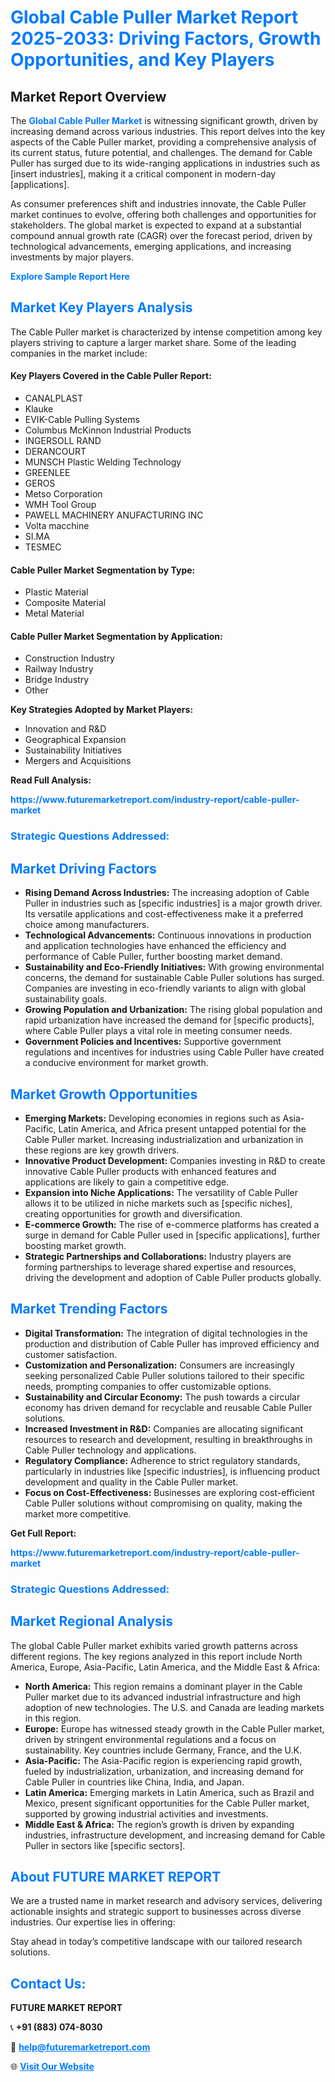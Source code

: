 <h1 style="color: #007BFF;">Global Cable Puller Market Report 2025-2033: Driving Factors, Growth Opportunities, and Key Players</h1>

<section id="overview">
<h2>Market Report Overview</h2>
<p>The <a href="https://www.futuremarketreport.com/industry-report/cable-puller-market" style="color: #007BFF; text-decoration: none;"><strong>Global Cable Puller Market</strong></a> is witnessing significant growth, driven by increasing demand across various industries. This report delves into the key aspects of the Cable Puller market, providing a comprehensive analysis of its current status, future potential, and challenges. The demand for Cable Puller has surged due to its wide-ranging applications in industries such as [insert industries], making it a critical component in modern-day [applications].</p>
<p>As consumer preferences shift and industries innovate, the Cable Puller market continues to evolve, offering both challenges and opportunities for stakeholders. The global market is expected to expand at a substantial compound annual growth rate (CAGR) over the forecast period, driven by technological advancements, emerging applications, and increasing investments by major players.</p>
</section>

<section id="overview">
<p><a href="https://www.futuremarketreport.com/request-sample/reportId=75717" style="color: #007BFF; text-decoration: none;"><strong>Explore Sample Report Here</strong></a></p>
</section>

<section id="key-players">
<h2 style="color: #007BFF;">Market Key Players Analysis</h2>
<p>The Cable Puller market is characterized by intense competition among key players striving to capture a larger market share. Some of the leading companies in the market include:</p>
<h4>Key Players Covered in the Cable Puller Report:</h4>
<ul><li>CANALPLAST</li><li>Klauke</li><li>EVIK-Cable Pulling Systems</li><li>Columbus McKinnon Industrial Products</li><li>INGERSOLL RAND</li><li>DERANCOURT</li><li>MUNSCH Plastic Welding Technology</li><li>GREENLEE</li><li>GEROS</li><li>Metso Corporation</li><li>WMH Tool Group</li><li>PAWELL MACHINERY ANUFACTURING INC</li><li>Volta macchine</li><li>SI.MA</li><li>TESMEC</li></ul>
<h4>Cable Puller Market Segmentation by Type:</h4>
<ul><li>Plastic Material</li><li>Composite Material</li><li>Metal Material</li></ul>

<h4>Cable Puller Market Segmentation by Application:</h4>
<ul><li>Construction Industry</li><li>Railway Industry</li><li>Bridge Industry</li><li>Other</li></ul>
<p><strong>Key Strategies Adopted by Market Players:</strong></p>
<ul>
<li>Innovation and R&D</li>
<li>Geographical Expansion</li>
<li>Sustainability Initiatives</li>
<li>Mergers and Acquisitions</li>
</ul>
</section>

<section>
<p><strong>Read Full Analysis: </strong></p><a href="https://www.futuremarketreport.com/industry-report/cable-puller-market" style="color: #007BFF; text-decoration: none;"><strong>https://www.futuremarketreport.com/industry-report/cable-puller-market</strong></a>
<h3 style="color: #007BFF;">Strategic Questions Addressed:</h3>
</section>

<section id="driving-factors">
<h2 style="color: #007BFF;">Market Driving Factors</h2>
<ul>
<li><strong>Rising Demand Across Industries:</strong> The increasing adoption of Cable Puller in industries such as [specific industries] is a major growth driver. Its versatile applications and cost-effectiveness make it a preferred choice among manufacturers.</li>
<li><strong>Technological Advancements:</strong> Continuous innovations in production and application technologies have enhanced the efficiency and performance of Cable Puller, further boosting market demand.</li>
<li><strong>Sustainability and Eco-Friendly Initiatives:</strong> With growing environmental concerns, the demand for sustainable Cable Puller solutions has surged. Companies are investing in eco-friendly variants to align with global sustainability goals.</li>
<li><strong>Growing Population and Urbanization:</strong> The rising global population and rapid urbanization have increased the demand for [specific products], where Cable Puller plays a vital role in meeting consumer needs.</li>
<li><strong>Government Policies and Incentives:</strong> Supportive government regulations and incentives for industries using Cable Puller have created a conducive environment for market growth.</li>
</ul>
</section>

<section id="growth-opportunities">
<h2 style="color: #007BFF;">Market Growth Opportunities</h2>
<ul>
<li><strong>Emerging Markets:</strong> Developing economies in regions such as Asia-Pacific, Latin America, and Africa present untapped potential for the Cable Puller market. Increasing industrialization and urbanization in these regions are key growth drivers.</li>
<li><strong>Innovative Product Development:</strong> Companies investing in R&D to create innovative Cable Puller products with enhanced features and applications are likely to gain a competitive edge.</li>
<li><strong>Expansion into Niche Applications:</strong> The versatility of Cable Puller allows it to be utilized in niche markets such as [specific niches], creating opportunities for growth and diversification.</li>
<li><strong>E-commerce Growth:</strong> The rise of e-commerce platforms has created a surge in demand for Cable Puller used in [specific applications], further boosting market growth.</li>
<li><strong>Strategic Partnerships and Collaborations:</strong> Industry players are forming partnerships to leverage shared expertise and resources, driving the development and adoption of Cable Puller products globally.</li>
</ul>
</section>

<section id="trending-factors">
<h2 style="color: #007BFF;">Market Trending Factors</h2>
<ul>
<li><strong>Digital Transformation:</strong> The integration of digital technologies in the production and distribution of Cable Puller has improved efficiency and customer satisfaction.</li>
<li><strong>Customization and Personalization:</strong> Consumers are increasingly seeking personalized Cable Puller solutions tailored to their specific needs, prompting companies to offer customizable options.</li>
<li><strong>Sustainability and Circular Economy:</strong> The push towards a circular economy has driven demand for recyclable and reusable Cable Puller solutions.</li>
<li><strong>Increased Investment in R&D:</strong> Companies are allocating significant resources to research and development, resulting in breakthroughs in Cable Puller technology and applications.</li>
<li><strong>Regulatory Compliance:</strong> Adherence to strict regulatory standards, particularly in industries like [specific industries], is influencing product development and quality in the Cable Puller market.</li>
<li><strong>Focus on Cost-Effectiveness:</strong> Businesses are exploring cost-efficient Cable Puller solutions without compromising on quality, making the market more competitive.</li>
</ul>
</section>

<section>
<p><strong>Get Full Report: </strong></p><a href="https://www.futuremarketreport.com/industry-report/cable-puller-market" style="color: #007BFF; text-decoration: none;"><strong>https://www.futuremarketreport.com/industry-report/cable-puller-market</strong></a>
<h3 style="color: #007BFF;">Strategic Questions Addressed:</h3>
</section>


<section id="regional-analysis">
<h2 style="color: #007BFF;">Market Regional Analysis</h2>
<p>The global Cable Puller market exhibits varied growth patterns across different regions. The key regions analyzed in this report include North America, Europe, Asia-Pacific, Latin America, and the Middle East & Africa:</p>
<ul>
<li><strong>North America:</strong> This region remains a dominant player in the Cable Puller market due to its advanced industrial infrastructure and high adoption of new technologies. The U.S. and Canada are leading markets in this region.</li>
<li><strong>Europe:</strong> Europe has witnessed steady growth in the Cable Puller market, driven by stringent environmental regulations and a focus on sustainability. Key countries include Germany, France, and the U.K.</li>
<li><strong>Asia-Pacific:</strong> The Asia-Pacific region is experiencing rapid growth, fueled by industrialization, urbanization, and increasing demand for Cable Puller in countries like China, India, and Japan.</li>
<li><strong>Latin America:</strong> Emerging markets in Latin America, such as Brazil and Mexico, present significant opportunities for the Cable Puller market, supported by growing industrial activities and investments.</li>
<li><strong>Middle East & Africa:</strong> The region’s growth is driven by expanding industries, infrastructure development, and increasing demand for Cable Puller in sectors like [specific sectors].</li>
</ul>
</section>

<footer>
<h2 style="color: #007BFF;">About FUTURE MARKET REPORT</h2>
<p>We are a trusted name in market research and advisory services, delivering actionable insights and strategic support to businesses across diverse industries. Our expertise lies in offering:</p>

<p>Stay ahead in today’s competitive landscape with our tailored research solutions.</p>

<h2 style="color: #007BFF;">Contact Us:</h2>
<p><strong>FUTURE MARKET REPORT</strong></p>
<p>📞 <strong>+91 (883) 074-8030</strong></p>
<p>📧 <strong><a href="mailto:help@futuremarketreport.com" style="color: #007BFF;">help@futuremarketreport.com</a></strong></p>
<p>🌐 <strong><a href="https://www.futuremarketreport.com/" style="color: #007BFF;">Visit Our Website</a></strong></p>
</footer>